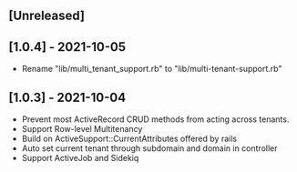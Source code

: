 ## [Unreleased]

## [1.0.4] - 2021-10-05

- Rename "lib/multi_tenant_support.rb" to "lib/multi-tenant-support.rb"

## [1.0.3] - 2021-10-04

- Prevent most ActiveRecord CRUD methods from acting across tenants.
- Support Row-level Multitenancy
- Build on ActiveSupport::CurrentAttributes offered by rails
- Auto set current tenant through subdomain and domain in controller
- Support ActiveJob and Sidekiq
